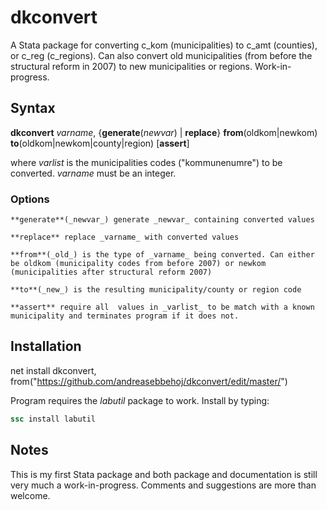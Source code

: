 # dkconvert
A Stata package for converting c_kom (municipalities) to c_amt (counties), or c_reg (c_regions). Can also convert old municipalities (from before the structural reform in 2007) to new municipalities or regions. Work-in-progress.

## Syntax
**dkconvert** _varname_, {**generate**(_newvar_) | **replace**} **from**(oldkom|newkom) **to**(oldkom|newkom|county|region) [**assert**]

where _varlist_ is the municipalities codes ("kommunenumre") to be converted. _varname_ must be an integer.

### Options
    **generate**(_newvar_) generate _newvar_ containing converted values

    **replace** replace _varname_ with converted values

    **from**(_old_) is the type of _varname_ being converted. Can either be oldkom (municipality codes from before 2007) or newkom (municipalities after structural reform 2007)

    **to**(_new_) is the resulting municipality/county or region code

    **assert** require all  values in _varlist_ to be match with a known municipality and terminates program if it does not.


## Installation
net install dkconvert, from("https://github.com/andreasebbehoj/dkconvert/edit/master/")

Program requires the _labutil_ package to work. Install by typing:
```stata
ssc install labutil
```

## Notes
This is my first Stata package and both package and documentation is still very much a work-in-progress. Comments and suggestions are more than welcome.
